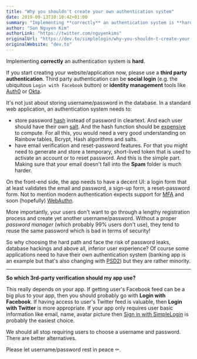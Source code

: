 ```yaml
---
title: "Why you shouldn't create your own authentication system"
date: 2019-09-13T10:10:42+01:00
summary: "Implementing **correctly** an authentication system is **hard**. and users don't like it."
author: "Son Nguyen Kim"
authorLink: "https://twitter.com/nguyenkims"
originalUrl: "https://dev.to/simplelogin/why-you-shouldn-t-create-your-own-authentication-system-hjg"
originalWebsite: "dev.to"
---
```


Implementing **correctly** an authentication system is **hard**.

If you start creating your website/application now, please use a **third party authentication**. Third party authentication can be **social login** (e.g. the ubiquitous `Login with Facebook` button) or **identity management** tools like [Auth0](https://auth0.com) or [Okta](https://www.okta.com).

It's not just about storing username/password in the database. In a standard web application, an authentication system needs to:

- store password [hash](https://en.wikipedia.org/wiki/Cryptographic_hash_function#Password_verification) instead of password in cleartext. And each user should have their own [salt](https://en.wikipedia.org/wiki/Salt_(cryptography)). And the hash function should be [expensive](https://codahale.com/how-to-safely-store-a-password/) to compute. For all this, you would need a very good understanding on Rainbow tables, Bcrypt, Hash algorithms and salts.
- have email verification and reset-password features. For that you might need to generate and store a temporary, short-lived token that is used to activate an account or to reset password. And this is the simple part. Making sure that your email doesn't fall into the **Spam** folder is much harder.

On the front-end side, the app needs to have a decent UI: a login form that at least validates the email and password, a sign-up form, a reset-password form. Not to mention modern authentication expects support for [MFA](https://en.wikipedia.org/wiki/Multi-factor_authentication) and soon (hopefully) [WebAuthn](https://en.wikipedia.org/wiki/WebAuthn).

More importantly, your users don't want to go through a lengthy registration process and create yet another username/password. Without a proper *password manager* (which probably 99% users don't use), they tend to reuse the same password which is bad in terms of security!

So why choosing the hard path and face the risk of password leaks, database hackings and above all, inferior user experience? Of course some applications need to have their own authentication system (banking app is an example but that's also changing with [PSD2](https://en.wikipedia.org/wiki/Payment_Services_Directive)) but they are rather minority.

---

**So which 3rd-party verification should my app use?**

This really depends on your app. If getting user's Facebook feed can be a big plus to your app, then you should probably go with **Login with Facebook**. If having access to user's Twitter feed is valuable, then **Login with Twitter** is more appropriate. If your app only requires user basic information like email, name, avatar picture then [Sign in with SimpleLogin](/developer) is probably the easiest choice.

We should all stop requiring users to choose a username and password. There are better alternatives.

Please let username/password rest in peace ⚰️.
